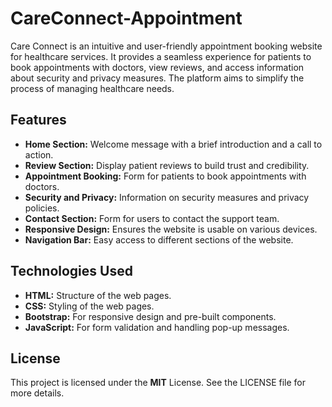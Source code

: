 # CareConnect-Appointment

Care Connect is an intuitive and user-friendly appointment booking website for healthcare services. It provides a seamless experience for patients to book appointments with doctors, view reviews, and access information about security and privacy measures. The platform aims to simplify the process of managing healthcare needs.

## Features

- **Home Section:** Welcome message with a brief introduction and a call to action.
- **Review Section:** Display patient reviews to build trust and credibility.
- **Appointment Booking:** Form for patients to book appointments with doctors.
- **Security and Privacy:** Information on security measures and privacy policies.
- **Contact Section:** Form for users to contact the support team.
- **Responsive Design:** Ensures the website is usable on various devices.
- **Navigation Bar:** Easy access to different sections of the website.

## Technologies Used

- **HTML:** Structure of the web pages.
- **CSS:** Styling of the web pages.
- **Bootstrap:** For responsive design and pre-built components.
- **JavaScript:** For form validation and handling pop-up messages.

## License
This project is licensed under the **MIT** License. See the LICENSE file for more details.
